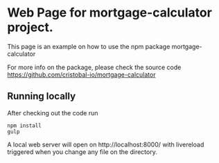 # Web Page for mortgage-calculator project.

This page is an example on how to use the npm package mortgage-calculator

For more info on the package, please check the source code https://github.com/cristobal-io/mortgage-calculator

## Running locally

After checking out the code run

```
npm install
gulp
```

A local web server will open on http://localhost:8000/ with livereload triggered when you change any file on the directory.